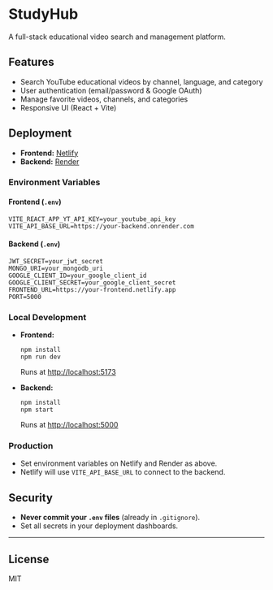 # StudyHub

A full-stack educational video search and management platform.

## Features

- Search YouTube educational videos by channel, language, and category
- User authentication (email/password & Google OAuth)
- Manage favorite videos, channels, and categories
- Responsive UI (React + Vite)

## Deployment

- **Frontend:** [Netlify](https://www.netlify.com/)
- **Backend:** [Render](https://render.com/)

### Environment Variables

#### Frontend (`.env`)

```
VITE_REACT_APP_YT_API_KEY=your_youtube_api_key
VITE_API_BASE_URL=https://your-backend.onrender.com
```

#### Backend (`.env`)

```
JWT_SECRET=your_jwt_secret
MONGO_URI=your_mongodb_uri
GOOGLE_CLIENT_ID=your_google_client_id
GOOGLE_CLIENT_SECRET=your_google_client_secret
FRONTEND_URL=https://your-frontend.netlify.app
PORT=5000
```

### Local Development

- **Frontend:**

  ```
  npm install
  npm run dev
  ```

  Runs at [http://localhost:5173](http://localhost:5173)

- **Backend:**
  ```
  npm install
  npm start
  ```
  Runs at [http://localhost:5000](http://localhost:5000)

### Production

- Set environment variables on Netlify and Render as above.
- Netlify will use `VITE_API_BASE_URL` to connect to the backend.

## Security

- **Never commit your `.env` files** (already in `.gitignore`).
- Set all secrets in your deployment dashboards.

---

## License

MIT
